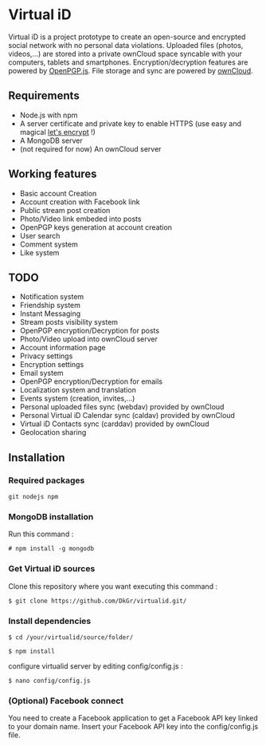 # Virtual iD

Virtual iD is a project prototype to create an open-source and encrypted social network with no personal data violations. Uploaded files (photos, videos,...) are stored into a private ownCloud space syncable with your computers, tablets and smartphones. Encryption/decryption features are powered by [OpenPGP.js](https://github.com/openpgpjs/openpgpjs). File storage and sync are powered by [ownCloud](https://owncloud.org).

## Requirements
- Node.js with npm
- A server certificate and private key to enable HTTPS (use easy and magical [let's encrypt](https://letsencrypt.org) !)
- A MongoDB server
- (not required for now) An ownCloud server

## Working features
- Basic account Creation
- Account creation with Facebook link
- Public stream post creation
- Photo/Video link embeded into posts
- OpenPGP keys generation at account creation
- User search
- Comment system
- Like system

## TODO
- Notification system
- Friendship system
- Instant Messaging
- Stream posts visibility system
- OpenPGP encryption/Decryption for posts
- Photo/Video upload into ownCloud server
- Account information page
- Privacy settings
- Encryption settings
- Email system
- OpenPGP encryption/Decryption for emails
- Localization system and translation
- Events system (creation, invites,...)
- Personal uploaded files sync (webdav) provided by ownCloud
- Personal Virtual iD Calendar sync (caldav) provided by ownCloud
- Virtual iD Contacts sync (carddav) provided by ownCloud
- Geolocation sharing

## Installation

### Required packages
```
git nodejs npm
```

### MongoDB installation
Run this command :
```
# npm install -g mongodb
```

### Get Virtual iD sources
Clone this repository where you want executing this command :
```
$ git clone https://github.com/DkGr/virtualid.git/
```

### Install dependencies
```
$ cd /your/virtualid/source/folder/
```
```
$ npm install
```
configure virtualid server by editing config/config.js :
```
$ nano config/config.js
```

### (Optional) Facebook connect
You need to create a Facebook application to get a Facebook API key linked to your domain name.
Insert your Facebook API key into the config/config.js file.

